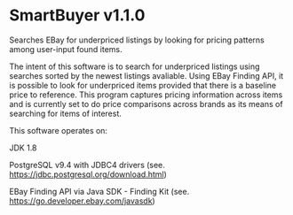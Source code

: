 # SmartBuyer v1.1.0
Searches EBay for underpriced listings by looking for pricing patterns among user-input found items.

The intent of this software is to search for underpriced listings using searches sorted by the newest listings avaliable. Using
EBay Finding API, it is possible to look for underpriced items provided that there is a baseline price to reference.  This
program captures pricing information across items and is currently set to do price comparisons across brands as its means
of searching for items of interest.

This software operates on:

JDK 1.8

PostgreSQL v9.4 with JDBC4 drivers (see. https://jdbc.postgresql.org/download.html)

EBay Finding API via Java SDK - Finding Kit (see. https://go.developer.ebay.com/javasdk)

